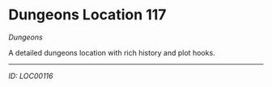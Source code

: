 # Dungeons Location 117

*Dungeons*

A detailed dungeons location with rich history and plot hooks.

---
*ID: LOC00116*